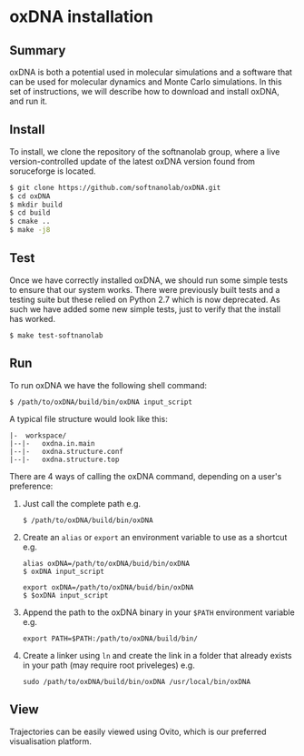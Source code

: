# oxDNA installation

## Summary

oxDNA is both a potential used in molecular simulations and a software that can be used for molecular dynamics and Monte Carlo simulations.
In this set of instructions, we will describe how to download and install oxDNA, and run it.

## Install

To install, we clone the repository of the softnanolab group, where a live version-controlled update of the latest oxDNA version found from soruceforge is located.

```bash
$ git clone https://github.com/softnanolab/oxDNA.git
$ cd oxDNA
$ mkdir build
$ cd build
$ cmake ..
$ make -j8
```

## Test

Once we have correctly installed oxDNA, we should run some simple tests to ensure that our system works. There were previously built tests and a testing suite but these relied on Python 2.7 which is now deprecated. As such we have added some new simple tests, just to verify that the install has worked.

```
$ make test-softnanolab
```

## Run

To run oxDNA we have the following shell command:

```
$ /path/to/oxDNA/build/bin/oxDNA input_script
```

A typical file structure would look like this:

```
|-  workspace/
|--|-   oxdna.in.main
|--|-   oxdna.structure.conf
|--|-   oxdna.structure.top
```
There are 4 ways of calling the oxDNA command, depending on a user's preference:

1. Just call the complete path e.g. 
    ```
    $ /path/to/oxDNA/build/bin/oxDNA
    ```
2. Create an `alias` or `export` an environment variable to use as a shortcut e.g.
    ```
    alias oxDNA=/path/to/oxDNA/buid/bin/oxDNA
    $ oxDNA input_script

    export oxDNA=/path/to/oxDNA/buid/bin/oxDNA
    $ $oxDNA input_script
    ```

3. Append the path to the oxDNA binary in your `$PATH` environment variable e.g.
    ```
    export PATH=$PATH:/path/to/oxDNA/build/bin/
    ```

4. Create a linker using `ln` and create the link in a folder that already exists in your path (may require root priveleges) e.g.
    ```
    sudo /path/to/oxDNA/build/bin/oxDNA /usr/local/bin/oxDNA
    ```

## View

Trajectories can be easily viewed using Ovito, which is our preferred visualisation platform.
